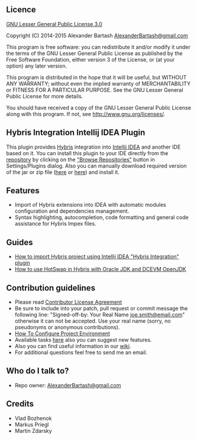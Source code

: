 ## Licence ##

[GNU Lesser General Public License 3.0](http://www.gnu.org/licenses/)

Copyright (C) 2014-2015 Alexander Bartash <AlexanderBartash@gmail.com>

This program is free software: you can redistribute it and/or modify
it under the terms of the GNU Lesser General Public License as
published by the Free Software Foundation, either version 3 of the
License, or (at your option) any later version.

This program is distributed in the hope that it will be useful,
but WITHOUT ANY WARRANTY; without even the implied warranty of
MERCHANTABILITY or FITNESS FOR A PARTICULAR PURPOSE.
See the GNU Lesser General Public License for more details.

You should have received a copy of the GNU Lesser General Public License
along with this program. If not, see <http://www.gnu.org/licenses/>.

## Hybris Integration Intellij IDEA Plugin ##

This plugin provides [Hybris](https://hybris.com/ru/) integration into [Intellij IDEA](https://www.jetbrains.com/idea/) and another IDE based on it.
You can install this plugin to your IDE directly from the [repository](https://plugins.jetbrains.com/plugin/7525) by clicking on the ["Browse Repositories"](https://www.jetbrains.com/idea/help/installing-updating-and-uninstalling-repository-plugins.html) button in Settings/Plugins dialog. Also you can manually download required version of the jar or zip file ([here](https://plugins.jetbrains.com/plugin/7525) or [here](https://bitbucket.org/AlexanderBartash/impex-editor-intellij-idea-plugin/downloads)) and install it.

## Features ##

* Import of Hybris extensions into IDEA with automatic modules configuration and dependencies management.
* Syntax highlighting, autocompletion, code formatting and general code assistance for Hybris Impex files.

## Guides ##

* [How to import Hybris project using Intellij IDEA "Hybris Integration" plugin](https://www.youtube.com/watch?v=_wVbowe39GM)
* [How to use HotSwap in Hybris with Oracle JDK and DCEVM OpenJDK](https://www.youtube.com/watch?v=I-YYKD0OSyY)

## Contribution guidelines ##

* Please read [Contributor License Agreement](http://developercertificate.org/)
* Be sure to include into your patch, pull request or commit message the following line: "Signed-off-by: Your Real Name <joe.smith@email.com>" otherwise it can not be accepted. Use your real name (sorry, no pseudonyms or anonymous contributions).
* [How To Configure Project Environment](https://bitbucket.org/AlexanderBartash/impex-editor-intellij-idea-plugin/wiki/How%20To%20Configure%20Project%20Environment)
* Available tasks [here](https://bitbucket.org/AlexanderBartash/impex-editor-intellij-idea-plugin/issues?status=new&status=open) also you can suggest new features.
* Also you can find useful information in our [wiki](https://bitbucket.org/AlexanderBartash/impex-editor-intellij-idea-plugin/wiki/Home).
* For additional questions feel free to send me an email.

## Who do I talk to? ##

* Repo owner: <AlexanderBartash@gmail.com>

## Credits ##
* Vlad Bozhenok
* Markus Priegl
* Martin Zdarsky
